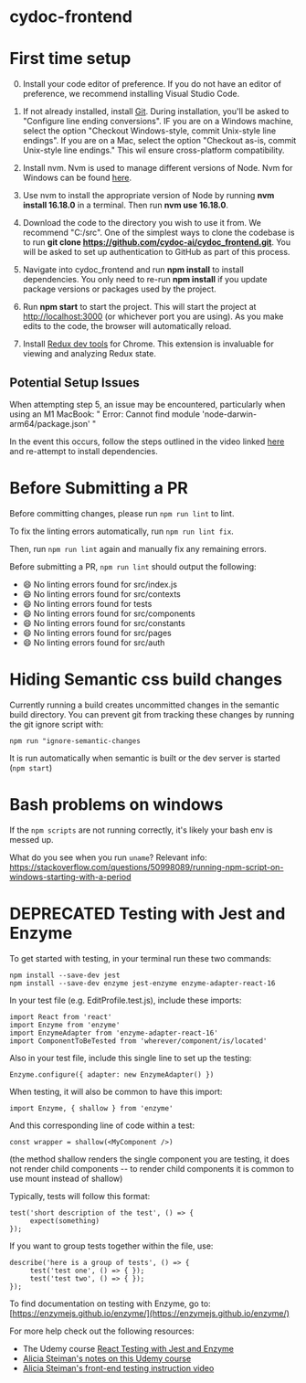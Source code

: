 # cydoc-frontend

# First time setup

0. Install your code editor of preference. If you do not have an editor of preference, we recommend installing Visual Studio Code.

1. If not already installed, install [Git](https://git-scm.com/book/en/v2/Getting-Started-Installing-Git). During installation, you'll be asked to "Configure line ending conversions". IF you are on a Windows machine, select the option "Checkout Windows-style, commit Unix-style line endings". If you are on a Mac, select the option "Checkout as-is, commit Unix-style line endings." This wil ensure cross-platform compatibility.

2. Install nvm. Nvm is used to manage different versions of Node. Nvm for Windows can be found [here](https://github.com/coreybutler/nvm-windows/releases).

3. Use nvm to install the appropriate version of Node by running **nvm install 16.18.0** in a terminal. Then run **nvm use 16.18.0**.

4. Download the code to the directory you wish to use it from. We recommend "C:/src". One of the simplest ways to clone the codebase is to run **git clone https://github.com/cydoc-ai/cydoc_frontend.git**. You will be asked to set up authentication to GitHub as part of this process.

5. Navigate into cydoc_frontend and run **npm install** to install dependencies. You only need to re-run **npm install** if you update package versions or packages used by the project.

6. Run **npm start** to start the project. This will start the project at [http://localhost:3000](http://localhost:3000) (or whichever port you are using). As you make edits to the code, the browser will automatically reload.

7. Install [Redux dev tools](https://chrome.google.com/webstore/detail/redux-devtools/lmhkpmbekcpmknklioeibfkpmmfibljd/related?hl=en) for Chrome. This extension is invaluable for viewing and analyzing Redux state.

## Potential Setup Issues

When attempting step 5, an issue may be encountered, particularly when using an M1 MacBook:
" Error: Cannot find module 'node-darwin-arm64/package.json' "

In the event this occurs, follow the steps outlined in the video linked [here](https://www.youtube.com/watch?v=sZybySiuz6w) and re-attempt to install dependencies.

# Before Submitting a PR

Before committing changes, please run `npm run lint` to lint.

To fix the linting errors automatically, run `npm run lint fix`.

Then, run `npm run lint` again and manually fix any remaining errors.

Before submitting a PR, `npm run lint` should output the following:

-   😄 No linting errors found for src/index.js
-   😄 No linting errors found for src/contexts
-   😄 No linting errors found for tests
-   😄 No linting errors found for src/components
-   😄 No linting errors found for src/constants
-   😄 No linting errors found for src/pages
-   😄 No linting errors found for src/auth

# Hiding Semantic css build changes

Currently running a build creates uncommitted changes in the semantic build directory. You can prevent git from tracking these changes by running the git ignore script with:

```
npm run "ignore-semantic-changes
```
It is run automatically when semantic is built or the dev server is started (`npm start`)

# Bash problems on windows

If the `npm scripts` are not running correctly, it's likely your bash env is messed up.

What do you see when you run `uname`?
Relevant info: https://stackoverflow.com/questions/50998089/running-npm-script-on-windows-starting-with-a-period

# DEPRECATED Testing with Jest and Enzyme

To get started with testing, in your terminal run these two commands:

```
npm install --save-dev jest
npm install --save-dev enzyme jest-enzyme enzyme-adapter-react-16
```

In your test file (e.g. EditProfile.test.js), include these imports:

```
import React from 'react'
import Enzyme from 'enzyme'
import EnzymeAdapter from 'enzyme-adapter-react-16'
import ComponentToBeTested from 'wherever/component/is/located'
```

Also in your test file, include this single line to set up the testing:

```
Enzyme.configure({ adapter: new EnzymeAdapter() })
```

When testing, it will also be common to have this import:

```
import Enzyme, { shallow } from 'enzyme'
```

And this corresponding line of code within a test:

```
const wrapper = shallow(<MyComponent />)
```

(the method shallow renders the single component you are testing, it does not render child components -- to render child components it is common to use mount instead of shallow)

Typically, tests will follow this format:

```
test('short description of the test', () => {
     expect(something)
});
```

If you want to group tests together within the file, use:

```
describe('here is a group of tests', () => {
     test('test one', () => { });
     test('test two', () => { });
});
```

To find documentation on testing with Enzyme, go to:
[https://enzymejs.github.io/enzyme/](https://enzymejs.github.io/enzyme/)

For more help check out the following resources:

-   The Udemy course [React Testing with Jest and Enzyme](https://www.udemy.com/course/react-testing-with-jest-and-enzyme/)
-   [Alicia Steiman's notes on this Udemy course](https://drive.google.com/file/d/1BB6xr8zONUKdINGIZk4Zt6rDz_Cfq0cD/view?usp=sharing)
-   [Alicia Steiman's front-end testing instruction video](https://drive.google.com/file/d/1_GTnP3PYZx-tipXoDZQG3Tau8vqFbpje/view?usp=sharing)
